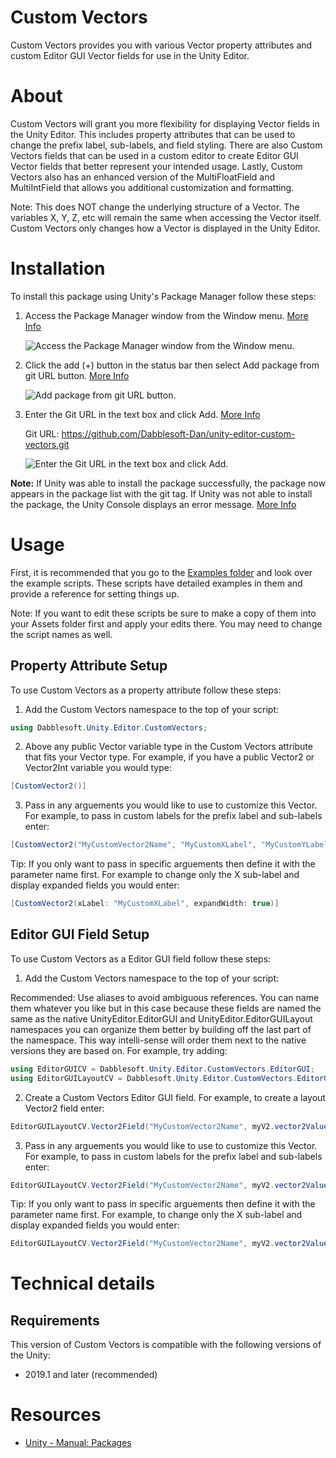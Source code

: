 # Custom Vectors

Custom Vectors provides you with various Vector property attributes and custom Editor GUI Vector fields for use in the Unity Editor.

# About

Custom Vectors will grant you more flexibility for displaying Vector fields in the Unity Editor. This includes property attributes that can be used to change the prefix label, sub-labels, and field styling. There are also Custom Vectors fields that can be used in a custom editor to create Editor GUI Vector fields that better represent your intended usage. Lastly, Custom Vectors also has an enhanced version of the MultiFloatField and MultiIntField that allows you additional customization and formatting.

Note: This does NOT change the underlying structure of a Vector. The variables X, Y, Z, etc will remain the same when accessing the Vector itself. Custom Vectors only changes how a Vector is displayed in the Unity Editor.

# Installation

To install this package using Unity's Package Manager follow these steps:

1. Access the Package Manager window from the Window menu. [More Info](https://docs.unity3d.com/Manual/upm-ui-actions.html)

   ![Access the Package Manager window from the Window menu.](https://docs.unity3d.com/uploads/Main/upm-ui-access.png)

2. Click the add (+) button in the status bar then select Add package from git URL button. [More Info](https://docs.unity3d.com/Manual/upm-ui-giturl.html)

   ![Add package from git URL button.](https://docs.unity3d.com/uploads/Main/PackageManagerUI-GitURLPackageButton.png)

3. Enter the Git URL in the text box and click Add. [More Info](https://docs.unity3d.com/Manual/upm-ui-giturl.html)

   Git URL: https://github.com/Dabblesoft-Dan/unity-editor-custom-vectors.git

   ![Enter the Git URL in the text box and click Add.](https://docs.unity3d.com/uploads/Main/PackageManagerUI-GitURLPackageButton-Add.png)

**Note:** If Unity was able to install the package successfully, the package now appears in the package list with the git tag.
If Unity was not able to install the package, the Unity Console displays an error message. [More Info](https://docs.unity3d.com/Manual/upm-ui-giturl.html)

# Usage

First, it is recommended that you go to the [Examples folder](Runtime/Examples/) and look over the example scripts. These scripts have detailed examples in them and provide a reference for setting things up.

Note: If you want to edit these scripts be sure to make a copy of them into your Assets folder first and apply your edits there. You may need to change the script names as well.

## Property Attribute Setup

To use Custom Vectors as a property attribute follow these steps:

1. Add the Custom Vectors namespace to the top of your script:

```csharp
using Dabblesoft.Unity.Editor.CustomVectors;
```

2. Above any public Vector variable type in the Custom Vectors attribute that fits your Vector type. For example, if you have a public Vector2 or Vector2Int variable you would type:

```csharp
[CustomVector2()]
```

3. Pass in any arguements you would like to use to customize this Vector. For example, to pass in custom labels for the prefix label and sub-labels enter:

```csharp
[CustomVector2("MyCustomVector2Name", "MyCustomXLabel", "MyCustomYLabel")]
```

Tip: If you only want to pass in specific arguements then define it with the parameter name first. For example to change only the X sub-label and display expanded fields you would enter:

```csharp
[CustomVector2(xLabel: "MyCustomXLabel", expandWidth: true)]
```

## Editor GUI Field Setup

To use Custom Vectors as a Editor GUI field follow these steps:

1. Add the Custom Vectors namespace to the top of your script:

Recommended: Use aliases to avoid ambiguous references. You can name them whatever you like but in this case because these fields are named the same as the native UnityEditor.EditorGUI and UnityEditor.EditorGUILayout namespaces you can organize them better by building off the last part of the namespace. This way intelli-sense will order them next to the native versions they are based on. For example, try adding:

```csharp
using EditorGUICV = Dabblesoft.Unity.Editor.CustomVectors.EditorGUI;
using EditorGUILayoutCV = Dabblesoft.Unity.Editor.CustomVectors.EditorGUILayout;
```

2. Create a Custom Vectors Editor GUI field. For example, to create a layout Vector2 field enter:

```csharp
EditorGUILayoutCV.Vector2Field("MyCustomVector2Name", myV2.vector2Value);
```

3. Pass in any arguements you would like to use to customize this Vector. For example, to pass in custom labels for the prefix label and sub-labels enter:

```csharp
EditorGUILayoutCV.Vector2Field("MyCustomVector2Name", myV2.vector2Value, "MyCustomXLabel", "MyCustomYLabel");
```

Tip: If you only want to pass in specific arguements then define it with the parameter name first. For example, to change only the X sub-label and display expanded fields you would enter:

```csharp
EditorGUILayoutCV.Vector2Field("MyCustomVector2Name", myV2.vector2Value, xLabel: "MyCustomXLabel", expandWidth: true);
```

# Technical details
## Requirements

This version of Custom Vectors is compatible with the following versions of the Unity:

* 2019.1 and later (recommended)

# Resources

* [Unity - Manual: Packages](https://docs.unity3d.com/Manual/PackagesList.html)
